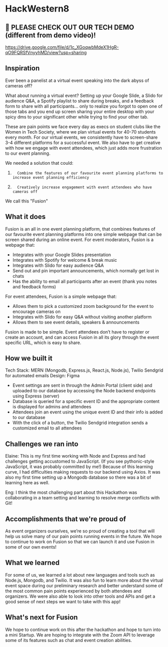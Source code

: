 ﻿# HackWestern8

## 🤩 PLEASE CHECK OUT OUR TECH DEMO (different from demo video)! 
https://drive.google.com/file/d/1c_XGoqwbMdeX1HgR-qO9FQRSfVnyyhMD/view?usp=sharing
 
## Inspiration
Ever been a panelist at a virtual event speaking into the dark abyss of cameras off?
 
What about running a virtual event? Setting up your Google Slide, a Slido for audience Q&A, a Spotify playlist to share during breaks, and a feedback form to share with all participants... only to realize you forgot to open one of those tabs and you end up screen sharing your entire desktop with your spicy dms to your significant other while trying to find your other tab.
 
These are pain points we face every day as execs on student clubs like the Women in Tech Society, where we plan virtual events for 40-70 students every month. For our virtual events, we consistently have to screen-share 3-4 different platforms for a successful event. We also have to get creative with how we engage with event attendees, which just adds more frustration to our event planning.
 
We needed a solution that could:
1.       Combine the features of our favourite event planning platforms to increase event planning efficiency
2.       Creatively increase engagement with event attendees who have cameras off
 
We call this "Fusion"
 
## What it does
Fusion is an all in one event planning platform, that combines features of our favourite event planning platforms into one simple webpage that can be screen shared during an online event.
For event moderators, Fusion is a webpage that:
- Integrates with your Google Slides presentation
- Integrates with Spotify for welcome & break music
- Integrates with Slido for easy audience  Q&A
- Send out and pin important announcements, which normally get lost in chats
- Has the ability to email all participants after an event (thank you notes and feedback forms)
 
For event attendees, Fusion is a simple webpage that:
- Allows them to pick a customized zoom background for the event to encourage cameras on
- Integrates with Slido for easy Q&A without visiting another platform
- Allows them to see event details, speakers & announcements
 
Fusion is made to be simple. Event attendees don’t have to register or create an account, and can access Fusion in all its glory through the event specific URL, which is easy to share.
 
## How we built it
Tech Stack: MERN (Mongodb, Express.js, React.js, Node.js), Twilio Sendgrid for automated emails
Design: Figma
- Event settings are sent in through the Admin Portal (client side) and uploaded to our database by accessing the Node backend endpoints using Express (server)
- Database is queried for a specific event ID and the appropriate content is displayed for admins and attendees
- Attendees join an event using the unique event ID and their info is added to our database
- With the click of a button, the Twilio Sendgrid integration sends a customized email to all attendees
 
## Challenges we ran into
Elaine: This is my first time working with Node and Express and had challenges getting accustomed to JavaScript.  (If you see pythonic-style JavaScript, it was probably committed by me!) Because of this learning curve, I had difficulties making requests to our backend using Axios. It was also my first time setting up a Mongodb database so there was a bit of learning here as well.

Eng: I think the most challenging part about this Hackathon was collaborating in a team setting and learning to resolve merge conflicts with Git!

 
## Accomplishments that we're proud of
As event organizers ourselves, we’re so proud of creating a tool that will help us solve many of our pain points running events in the future. We hope to continue to work on Fusion so that we can launch it and use Fusion in some of our own events!
 
 
## What we learned
For some of us, we learned a lot about new languages and tools such as Node.js, Mongodb, and Twilio. It was also fun to learn more about the virtual event space during our preliminary research and better understand some of the most common pain points experienced by both attendees and organizers. We were also able to look into other tools and APIs and get a good sense of next steps we want to take with this app! 
 
 
## What's next for Fusion
We hope to continue work on this after the hackathon and hope to turn into a mini Startup. We are hoping to integrate with the Zoom API to leverage some of its features such as chat and event creation abilities. 
